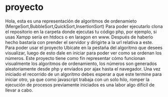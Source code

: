 # proyecto
Hola, esta es una representación de algoritmos de ordenamieto (MergeSort,BubbleSort,QuickSort,InsertionSort)
Para poder ejecutarlo clona el repositorio en la carpeta donde ejecutas tu código php, por ejemplo, si usas Xampp sería en htdocs o en laragon en www.
Después de haberlo hecho bastaría con prender el servidor y dirigirte a la url relativa a este.
Para poder usar el proyecto Ubícate en la pestaña del algoritmo que desees visualizar, luego de esto dale en iniciar para poder ver como se ordenan los números.
Este proyecto tiene como fin representar cómo funcionan visualmente los algoritmos de ordenamiento, los números son generados aleatoriamente desde php y enviados por ajax hasta el navegador. Una vez iniciado el recorrido de un algoritmo debes esperar a que este termine para iniciar otro, ya que como javascript trabaja con un solo hilo, romper la ejecución de procesos previamente iniciados es una labor algo difícil de llevar a cabo.
